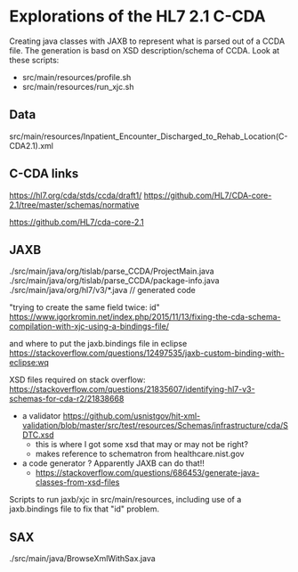 # Explorations of the HL7 2.1 C-CDA 
Creating java classes with JAXB to represent what is parsed out of a CCDA file. The generation is basd on XSD description/schema of CCDA.
Look at these scripts:
 - src/main/resources/profile.sh
 - src/main/resources/run_xjc.sh

## Data
   src/main/resources/Inpatient_Encounter_Discharged_to_Rehab_Location(C-CDA2.1).xml

## C-CDA links

https://hl7.org/cda/stds/ccda/draft1/
https://github.com/HL7/CDA-core-2.1/tree/master/schemas/normative

https://github.com/HL7/cda-core-2.1


## JAXB
./src/main/java/org/tislab/parse_CCDA/ProjectMain.java
./src/main/java/org/tislab/parse_CCDA/package-info.java
./src/main/java/org/hl7/v3/*.java // generated code

"trying to create the same field twice: id"
https://www.igorkromin.net/index.php/2015/11/13/fixing-the-cda-schema-compilation-with-xjc-using-a-bindings-file/

and where to put the jaxb.bindings file in eclipse
https://stackoverflow.com/questions/12497535/jaxb-custom-binding-with-eclipse:wq

XSD files required on stack overflow: https://stackoverflow.com/questions/21835607/identifying-hl7-v3-schemas-for-cda-r2/21838668

- a validator https://github.com/usnistgov/hit-xml-validation/blob/master/src/test/resources/Schemas/infrastructure/cda/SDTC.xsd
  - this is where I got some xsd that may or may not be right?
  - makes reference to schematron from healthcare.nist.gov
- a code generator ? Apparently JAXB can do that!!
  - https://stackoverflow.com/questions/686453/generate-java-classes-from-xsd-files


Scripts to run jaxb/xjc in src/main/resources, including use of a jaxb.bindings file to fix that "id" problem.


## SAX
./src/main/java/BrowseXmlWithSax.java

